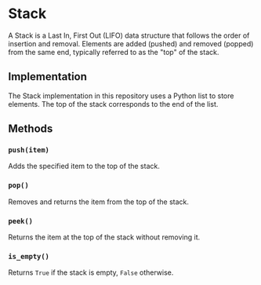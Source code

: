 # Stack

A Stack is a Last In, First Out (LIFO) data structure that follows the order of insertion and removal. Elements are added (pushed) and removed (popped) from the same end, typically referred to as the "top" of the stack.

## Implementation

The Stack implementation in this repository uses a Python list to store elements. The top of the stack corresponds to the end of the list.

## Methods

### `push(item)`

Adds the specified item to the top of the stack.

### `pop()`

Removes and returns the item from the top of the stack.

### `peek()`

Returns the item at the top of the stack without removing it.

### `is_empty()`

Returns `True` if the stack is empty, `False` otherwise.
